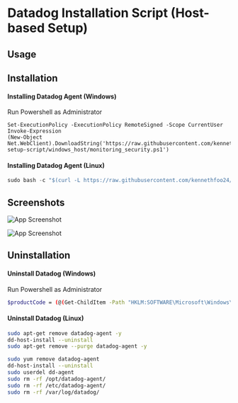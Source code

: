 
# Datadog Installation Script (Host-based Setup)





## Usage
## Installation

#### Installing Datadog Agent (Windows)
Run Powershell as Administrator

```shell
Set-ExecutionPolicy -ExecutionPolicy RemoteSigned -Scope CurrentUser Invoke-Expression 
(New-Object Net.WebClient).DownloadString('https://raw.githubusercontent.com/kennethfoo24/datadog/refs/heads/main/datadog-setup-script/windows_host/monitoring_security.ps1')
```

#### Installing Datadog Agent (Linux)

```javascript
sudo bash -c "$(curl -L https://raw.githubusercontent.com/kennethfoo24/datadog/refs/heads/main/datadog-setup-script/linux_host/monitoring_security.sh)"
```


## Screenshots

![App Screenshot](https://i.ibb.co/4t6fGH9/Screenshot-2024-11-05-at-6-56-46-PM.png)

![App Screenshot](https://i.ibb.co/6HM7htB/Screenshot-2024-11-05-at-6-54-37-PM.png)



## Uninstallation

#### Uninstall Datadog (Windows)
Run Powershell as Administrator

```bash
$productCode = (@(Get-ChildItem -Path "HKLM:SOFTWARE\Microsoft\Windows\CurrentVersion\Uninstall" -Recurse) | Where {$_.GetValue("DisplayName") -like "Datadog Agent" }).PSChildName; start-process msiexec -Wait -ArgumentList ('/log', 'C:\uninst.log', '/q', '/x', "$productCode", 'REBOOT=ReallySuppress')
```
    
#### Uninstall Datadog (Linux)

```bash
sudo apt-get remove datadog-agent -y 
dd-host-install --uninstall 
sudo apt-get remove --purge datadog-agent -y 
```
```bash
sudo yum remove datadog-agent
dd-host-install --uninstall
sudo userdel dd-agent
sudo rm -rf /opt/datadog-agent/
sudo rm -rf /etc/datadog-agent/
sudo rm -rf /var/log/datadog/
```
